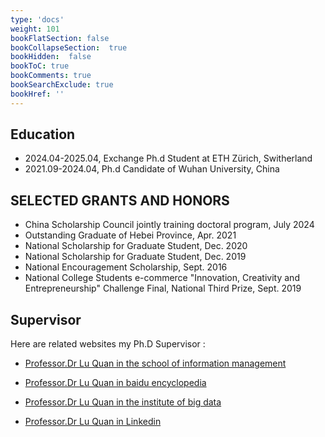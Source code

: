 ```yaml
---
type: 'docs'
weight: 101
bookFlatSection: false
bookCollapseSection:  true
bookHidden:  false
bookToC: true
bookComments: true
bookSearchExclude: true
bookHref: ''
---
```


## Education

- 2024.04-2025.04, Exchange Ph.d Student at ETH Zürich, Switherland
- 2021.09-2024.04, Ph.d Candidate of Wuhan University, China

## SELECTED GRANTS AND HONORS

- China Scholarship Council jointly training doctoral program, July 2024
- Outstanding Graduate of Hebei Province,  Apr. 2021
- National Scholarship for Graduate Student, Dec. 2020
- National Scholarship for Graduate Student, Dec. 2019
- National Encouragement Scholarship, Sept. 2016
- National College Students e-commerce "Innovation, Creativity and
  Entrepreneurship" Challenge Final, National Third Prize, Sept. 2019

## Supervisor

Here are related websites my Ph.D Supervisor :

-  [Professor.Dr Lu Quan  in the school of information management](https://sim.whu.edu.cn/info/1631/13987.htm)

- [Professor.Dr Lu Quan  in baidu encyclopedia](https://baike.baidu.com/item/%E9%99%86%E6%B3%89/6936906)

-  [Professor.Dr Lu Quan  in the institute of big data](http://bdi.whu.edu.cn/teacherinfo.aspx?id=442)

- [Professor.Dr Lu Quan in Linkedin](https://cn.linkedin.com/in/%E6%B3%89-%E9%99%86-2b88a4b4)



